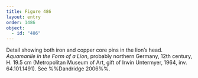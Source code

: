 ```yaml
---
title: Figure 486
layout: entry
order: 1486
object:
  - id: "486"
---
```


Detail showing both iron and copper core pins in the lion’s head. *Aquamanile in the Form of a Lion*, probably northern Germany, 12th century, H. 19.5 cm (Metropolitan Museum of Art, gift of Irwin Untermyer, 1964, inv. 64.101.1491). See %%Dandridge 2006%%.
